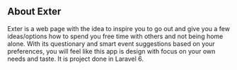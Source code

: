## About Exter

Exter is a web page with the idea to inspire you to go out and give you a few ideas/options how to spend you free time with others and not being home alone.
With its questionary and smart event suggestions based on your preferences, you will feel like this app is design with focus on your own needs and taste.
It is project done in Laravel 6.

